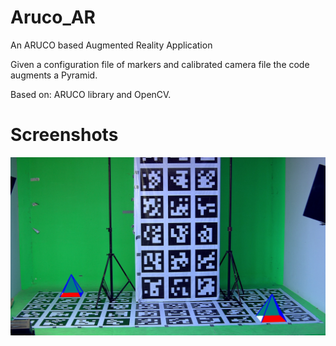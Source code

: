 # Aruco_AR

An ARUCO based Augmented Reality Application

Given a configuration file of markers and calibrated camera file the code augments a Pyramid.

Based on: ARUCO library and OpenCV.

# Screenshots 
![alt-tag](https://github.com/sakshamgupta006/Aruco_AR/blob/master/vlcsnap-2017-04-13-03h55m19s360.png)
